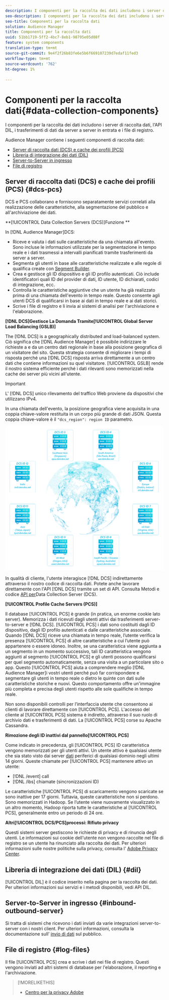 ```yaml
---
description: I componenti per la raccolta dei dati includono i server di raccolta dati, l'API DIL, i trasferimenti di dati da server a server in entrata e i file di registro.
seo-description: I componenti per la raccolta dei dati includono i server di raccolta dati, l'API DIL, i trasferimenti di dati da server a server in entrata e i file di registro.
seo-title: Componenti per la raccolta dati
solution: Audience Manager
title: Componenti per la raccolta dati
uuid: 51bb1719-5ff2-4bc7-8eb1-98795e05d08f
feature: system components
translation-type: tm+mt
source-git-commit: 9e4f2f26b83fe6e5b6f669107239d7edaf11fed3
workflow-type: tm+mt
source-wordcount: '762'
ht-degree: 1%

---
```



# Componenti per la raccolta dati{#data-collection-components}

I componenti per la raccolta dei dati includono i server di raccolta dati, l&#39;API DIL, i trasferimenti di dati da server a server in entrata e i file di registro.

<!-- 

c_compcollect.xml

 -->

 Audience Manager contiene i seguenti componenti di raccolta dati:

* [Server di raccolta dati (DCS) e cache dei profili (PCS)](../../reference/system-components/components-data-collection.md#dcs-pcs)
* [Libreria di integrazione dei dati (DIL)](../../reference/system-components/components-data-collection.md#dil)
* [Server-to-Server in ingresso](../../reference/system-components/components-data-collection.md#inbound-outbound-server)
* [File di registro](../../reference/system-components/components-data-collection.md#log-files)

## Server di raccolta dati (DCS) e cache dei profili (PCS) {#dcs-pcs}

DCS e PCS collaborano e forniscono separatamente servizi correlati alla realizzazione delle caratteristiche, alla segmentazione del pubblico e all&#39;archiviazione dei dati.

**[!UICONTROL Data Collection Servers (DCS)]Funzione **

In [!DNL Audience Manager]DCS:

* Riceve e valuta i dati sulle caratteristiche da una chiamata all&#39;evento. Sono incluse le informazioni utilizzate per la segmentazione in tempo reale e i dati trasmessi a intervalli pianificati tramite trasferimenti da server a server.
* Segmenta gli utenti in base alle caratteristiche realizzate e alle regole di qualifica create con [Segment Builder](../../features/segments/segment-builder.md).
* Crea e gestisce gli ID dispositivo e gli ID profilo autenticati. Ciò include identificatori quali ID del provider di dati, ID utente, ID dichiarati, codici di integrazione, ecc.
* Controlla le caratteristiche aggiuntive che un utente ha già realizzato prima di una chiamata dell&#39;evento in tempo reale. Questo consente agli utenti DCS di qualificarsi in base ai dati in tempo reale e ai dati storici.
* Scrive i file di registro e li invia ai sistemi di analisi per l&#39;archiviazione e l&#39;elaborazione.

**[!DNL DCS]Gestisce La Domanda Tramite[!UICONTROL Global Server Load Balancing (GSLB)]**

The [!DNL DCS] is a geographically distributed and load-balanced system. Ciò significa che [!DNL Audience Manager] è possibile indirizzare le richieste a e da un centro dati regionale in base alla posizione geografica di un visitatore del sito. Questa strategia consente di migliorare i tempi di risposta perché una [!DNL DCS] risposta arriva direttamente a un centro dati che contiene informazioni su quel visitatore. [!UICONTROL GSLB] rende il nostro sistema efficiente perché i dati rilevanti sono memorizzati nella cache dei server più vicini all&#39;utente.

>[!IMPORTANT]
>
>L&#39; [!DNL DCS] unico rilevamento del traffico Web proviene da dispositivi che utilizzano IPv4.

In una chiamata dell&#39;evento, la posizione geografica viene acquisita in una coppia chiave-valore restituita in un corpo più grande di dati JSON. Questa coppia chiave-valore è il `"dcs_region": region ID` parametro.

![](assets/dcs-map.png)

In qualità di cliente, l&#39;utente interagisce [!DNL DCS] indirettamente attraverso il nostro codice di raccolta dati. Potete anche lavorare direttamente con l&#39;API [!DNL DCS] tramite un set di API. Consulta Metodi e codice [API per](../../api/dcs-intro/dcs-event-calls/dcs-event-calls.md)Data Collection Server (DCS).

**[!UICONTROL Profile Cache Servers (PCS)]**

Il database [!UICONTROL PCS] è grande (in pratica, un enorme cookie lato server). Memorizza i dati ricevuti dagli utenti attivi dai trasferimenti server-to-server e [!DNL DCS]. [!UICONTROL PCS] i dati sono costituiti dagli ID dispositivo, dagli ID profilo autenticati e dalle caratteristiche associate. Quando [!DNL DCS] riceve una chiamata in tempo reale, l’utente verifica la presenza [!UICONTROL PCS] di altre caratteristiche a cui l’utente può appartenere o essere idoneo. Inoltre, se una caratteristica viene aggiunta a un segmento in un momento successivo, tali ID caratteristica vengono aggiunti al segmento [!UICONTROL PCS] e gli utenti possono qualificarsi per quel segmento automaticamente, senza una visita a un particolare sito o app. Questo [!UICONTROL PCS] aiuta a comprendere meglio [!DNL Audience Manager]i vostri utenti perché può far corrispondere e segmentare gli utenti in tempo reale o dietro le quinte con dati sulle caratteristiche storiche e nuovi. Questo comportamento offre un&#39;immagine più completa e precisa degli utenti rispetto alle sole qualifiche in tempo reale.

Non sono disponibili controlli per l’interfaccia utente che consentono ai clienti di lavorare direttamente con [!UICONTROL PCS]. L&#39;accesso del cliente al [!UICONTROL PCS] sistema è indiretto, attraverso il suo ruolo di archivio dati e trasferimenti di dati. La [!UICONTROL PCS] corse su Apache Cassandra.

**Rimozione degli ID inattivi dal pannello[!UICONTROL PCS]**

Come indicato in precedenza, gli [!UICONTROL PCS] ID caratteristica vengono memorizzati per gli utenti attivi. Un utente attivo è qualsiasi utente che sia stato visto dai server [dati](../../reference/system-components/components-edge.md) periferici di qualsiasi dominio negli ultimi 14 giorni. Queste chiamate per [!UICONTROL PCS] mantenere attivo un utente:

* [!DNL /event] call
* [!DNL /ibs] chiamate (sincronizzazioni ID)

<!-- 

Removed /dpm calls from the bulleted list. /dpm calls have been deprecated.

 -->

Le caratteristiche [!UICONTROL PCS] di scaricamento vengono scaricate se sono inattive per 17 giorni. Tuttavia, queste caratteristiche non si perdono. Sono memorizzati in Hadoop. Se l’utente viene nuovamente visualizzato in un altro momento, Hadoop riporta tutte le caratteristiche al [!UICONTROL PCS], generalmente entro un periodo di 24 ore.

**Altri[!UICONTROL DCS/PCS]processi: Rifiuto privacy**

Questi sistemi server gestiscono le richieste di privacy e di rinuncia degli utenti. Le informazioni sui cookie dell&#39;utente non vengono raccolte nel file di registro se un utente ha rinunciato alla raccolta dei dati. Per ulteriori informazioni sulle nostre politiche sulla privacy, consulta l&#39; [Adobe Privacy Center](https://www.adobe.com/privacy/advertising-services.html).

## Libreria di integrazione dei dati (DIL) {#dil}

[!UICONTROL DIL] è il codice inserito nella pagina per la raccolta dei dati. Per ulteriori informazioni sui servizi e i metodi disponibili, vedi API [](../../dil/dil-overview.md) DIL.

## Server-to-Server in ingresso {#inbound-outbound-server}

Si tratta di sistemi che ricevono i dati inviati da varie integrazioni server-to-server con i nostri client. Per ulteriori informazioni, consulta la documentazione sull’ [invio di dati](/help/using/integration/sending-audience-data/real-time-data-integration/real-time-tech-specs.md) sul pubblico.

## File di registro {#log-files}

Il file [!UICONTROL PCS] crea e scrive i dati nei file di registro. Questi vengono inviati ad altri sistemi di database per l&#39;elaborazione, il reporting e l&#39;archiviazione.

>[!MORELIKETHIS]
>
>* [Centro per la privacy Adobe](https://www.adobe.com/privacy.html)

